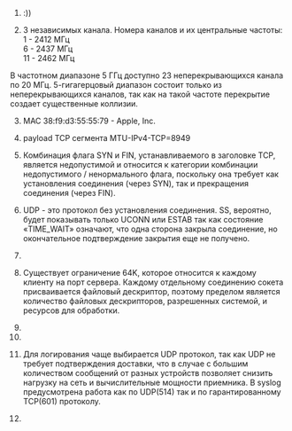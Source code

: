 1. :))

2. 3 независимых канала. Номера каналов и их центральные частоты:  
   1 - 2412 МГц  
   6 - 2437 МГц  
   11 - 2462 МГц
 
В частотном диапазоне 5 ГГц доступно 23 неперекрывающихся канала по 20 МГц. 5-гигагерцовый диапазон состоит только из неперекрывающихся каналов, так как на такой частоте перекрытие создает существенные коллизии.   

3. MAC 38:f9:d3:55:55:79 - Apple, Inc.


4. payload TCP сегмента MTU-IPv4-TCP=8949


5. Комбинация флага SYN и FIN, устанавливаемого в заголовке TCP, является недопустимой и относится к категории комбинации недопустимого / ненормального флага, поскольку она требует как установления соединения (через SYN), так и прекращения соединения (через FIN).


6. UDP - это протокол без установления соединения. SS, вероятно, будет показывать только UCONN или ESTAB так как состояние «TIME_WAIT» означают, что одна сторона закрыла соединение, но окончательное подтверждение закрытия еще не получено.

7.

8. Существует ограничение 64K, которое относится к каждому клиенту на порт сервера. Каждому отдельному соединению сокета присваивается файловый дескриптор, поэтому пределом является количество файловых дескрипторов, разрешенных системой, и ресурсов для обработки.

9. 

10. 


11. Для логирования чаще выбирается UDP протокол, так как UDP не требует подтверждения доставки, что в случае с большим количеством сообщений от разных устройств позволяет снизить нагрузку на сеть и вычислительные мощности приемника. В syslog предусмотрена работа как по UDP(514) так и по гарантированному TCP(601) протоколу.

12. 